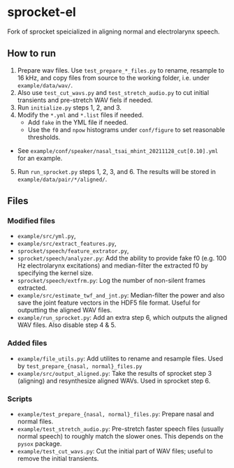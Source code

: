 sprocket-el
======
Fork of sprocket speicialized in aligning normal and electrolarynx speech.



## How to run
1. Prepare wav files. Use `test_prepare_*_files.py` to rename, resample to
   16 kHz, and copy files from source to the working folder, i.e. under
   `example/data/wav/`.
2. Also use `test_cut_wavs.py` and `test_stretch_audio.py` to cut initial
   transients and pre-stretch WAV fiels if needed.
3. Run `initialize.py` steps 1, 2, and 3.
4. Modify the `*.yml` and `*.list` files if needed.
   - Add `fake` in the YML file if needed.
   - Use the `f0` and `npow` histograms under `conf/figure` to set reasonable
     thresholds.
  - See `example/conf/speaker/nasal_tsai_mhint_20211128_cut[0.10].yml` for an
    example.
5. Run `run_sprocket.py` steps 1, 2, 3, and 6. The results will be stored in
   `example/data/pair/*/aligned/`.


## Files
### Modified files
- `example/src/yml.py`,
- `example/src/extract_features.py`,
- `sprocket/speech/feature_extrator.py`,
- `sprocket/speech/analyzer.py`: Add the ability to provide fake f0 (e.g.
    100 Hz electrolarynx excitations) and median-filter the extracted f0
    by specifying the kernel size.
- `sprocket/speech/extfrm.py`: Log the number of non-silent frames extracted.
- `example/src/estimate_twf_and_jnt.py`: Median-filter the power and also
    save the joint feature vectors in the HDF5 file format. Useful for
    outputting the aligned WAV files.
- `example/run_sprocket.py`: Add an extra step 6, which outputs the aligned
    WAV files. Also disable step 4 & 5.

### Added files
- `example/file_utils.py`: Add utilites to rename and resample files. Used by
    `test_prepare_{nasal, normal}_files.py`
- `example/src/output_aligned.py`: Take the results of sprocket step 3
    (aligning) and resynthesize aligned WAVs. Used in sprocket step 6.

### Scripts
- `example/test_prepare_{nasal, normal}_files.py`: Prepare nasal and normal
    files.
- `example/test_stretch_audio.py`: Pre-stretch faster speech files (usually
    normal speech) to roughly match the slower ones. This depends on the
    `pysox` package.
- `example/test_cut_wavs.py`: Cut the initial part of WAV files; useful to
    remove the initial transients.

